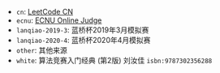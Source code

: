 * `cn`: [LeetCode CN](https://leetcode-cn.com/)
* `ecnu`: [ECNU Online Judge](https://acm.ecnu.edu.cn/)
* `lanqiao-2019-3`: 蓝桥杯2019年3月模拟赛
* `lanqiao-2020-4`: 蓝桥杯2020年4月模拟赛
* `other`: 其他来源
* `white`: 算法竞赛入门经典 (第2版) 刘汝佳 `isbn:9787302356288`